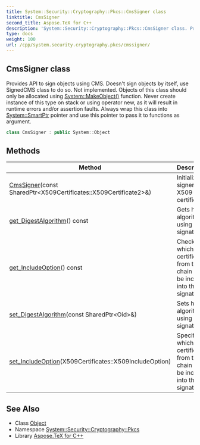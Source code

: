 ```yaml
---
title: System::Security::Cryptography::Pkcs::CmsSigner class
linktitle: CmsSigner
second_title: Aspose.TeX for C++
description: 'System::Security::Cryptography::Pkcs::CmsSigner class. Provides API to sign objects using CMS. Doesn''t sign objects by itself, use SignedCMS class to do so. Not implemented. Objects of this class should only be allocated using System::MakeObject() function. Never create instance of this type on stack or using operator new, as it will result in runtime errors and/or assertion faults. Always wrap this class into System::SmartPtr pointer and use this pointer to pass it to functions as argument in C++.'
type: docs
weight: 100
url: /cpp/system.security.cryptography.pkcs/cmssigner/
---
```

## CmsSigner class


Provides API to sign objects using CMS. Doesn't sign objects by itself, use SignedCMS class to do so. Not implemented. Objects of this class should only be allocated using [System::MakeObject()](../../system/makeobject/) function. Never create instance of this type on stack or using operator new, as it will result in runtime errors and/or assertion faults. Always wrap this class into [System::SmartPtr](../../system/smartptr/) pointer and use this pointer to pass it to functions as argument.

```cpp
class CmsSigner : public System::Object
```

## Methods

| Method | Description |
| --- | --- |
| [CmsSigner](./cmssigner/)(const SharedPtr\<X509Certificates::X509Certificate2\>\&) | Initializes signer with X509 certificate. |
| [get_DigestAlgorithm](./get_digestalgorithm/)() const | Gets hash algorithm using with signature. |
| [get_IncludeOption](./get_includeoption/)() const | Checks which certificates from the chain will be included into the signature. |
| [set_DigestAlgorithm](./set_digestalgorithm/)(const SharedPtr\<Oid\>\&) | Sets hash algorithm using with signature. |
| [set_IncludeOption](./set_includeoption/)(X509Certificates::X509IncludeOption) | Specifies which certificates from the chain will be included into the signature. |
## See Also

* Class [Object](../../system/object/)
* Namespace [System::Security::Cryptography::Pkcs](../)
* Library [Aspose.TeX for C++](../../)
